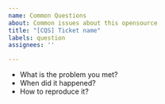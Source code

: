 ```yaml
---
name: Common Questions
about: Common issues about this opensource
title: "[CQS] Ticket name"
labels: question
assignees: ''

---
```


- What is the problem you met?
- When did it happened?
- How to reproduce it?
